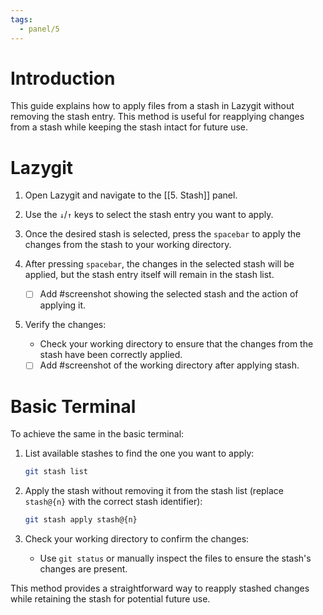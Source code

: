 ```yaml
---
tags:
  - panel/5
---
```

# Introduction
This guide explains how to apply files from a stash in Lazygit without removing the stash entry. This method is useful for reapplying changes from a stash while keeping the stash intact for future use.

# Lazygit
1. Open Lazygit and navigate to the [[5. Stash]] panel.
2. Use the `↓`/`↑` keys to select the stash entry you want to apply.
3. Once the desired stash is selected, press the `spacebar` to apply the changes from the stash to your working directory.
4. After pressing `spacebar`, the changes in the selected stash will be applied, but the stash entry itself will remain in the stash list.

   - [ ] Add #screenshot showing the selected stash and the action of applying it.

5. Verify the changes:
   - Check your working directory to ensure that the changes from the stash have been correctly applied.

   - [ ] Add #screenshot of the working directory after applying stash.

# Basic Terminal
To achieve the same in the basic terminal:

1. List available stashes to find the one you want to apply:
   ```bash
   git stash list
   ```

2. Apply the stash without removing it from the stash list (replace `stash@{n}` with the correct stash identifier):
   ```bash
   git stash apply stash@{n}
   ```

3. Check your working directory to confirm the changes:
   - Use `git status` or manually inspect the files to ensure the stash's changes are present.

This method provides a straightforward way to reapply stashed changes while retaining the stash for potential future use.
